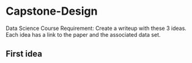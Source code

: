 # Capstone-Design
Data Science Course
Requirement: Create a writeup with these 3 ideas. Each idea has a link to the paper and the associated data set. 
## First idea
